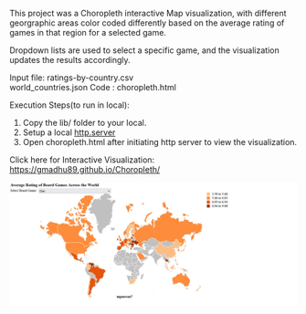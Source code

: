 This project was a Choropleth interactive Map visualization, with different georgraphic areas color coded differently based on the average rating of games in that region for a selected game.  

Dropdown lists are used to select a specific game, and the visualization updates the results accordingly.  

Input file: ratings-by-country.csv  
            world_countries.json
Code :      choropleth.html  

Execution Steps(to run in local):    
1) Copy the lib/ folder to your local.
2) Setup a local [http.server](https://ryanblunden.com/create-a-http-server-with-one-command-thanks-to-python-29fcfdcd240e)
3) Open choropleth.html after initiating http server to view the visualization.

Click here for Interactive Visualization:  https://gmadhu89.github.io/Choropleth/

![Snapshot of Map for One Game: Clue](https://github.com/gmadhu89/academic-projects/blob/main/Choropleth/choropleth.jpg?raw=true "Snapshot of Choropleth Visualization")
